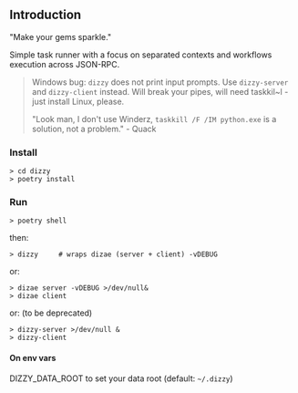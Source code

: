 ## Introduction
"Make your gems sparkle."

Simple task runner with a focus on separated contexts and workflows execution across JSON-RPC.

> Windows bug: `dizzy` does not print input prompts. Use `dizzy-server` and `dizzy-client` instead. Will break your pipes, will need taskkil~l - just install Linux, please. 
> 
> "Look man, I don't use Winderz, `taskkill /F /IM python.exe` is a solution, not a problem." - Quack

### Install

    > cd dizzy 
    > poetry install
### Run

    > poetry shell

then:

    > dizzy     # wraps dizae (server + client) -vDEBUG

or:

    > dizae server -vDEBUG >/dev/null&
    > dizae client

or: (to be deprecated)

    > dizzy-server >/dev/null &
    > dizzy-client

#### On env vars

DIZZY_DATA_ROOT to set your data root (default: `~/.dizzy`)
